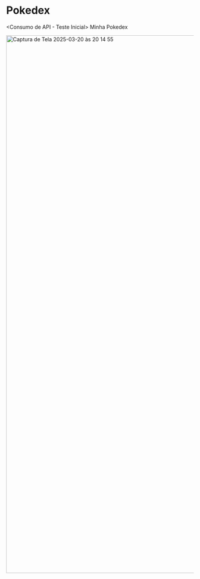 # Pokedex
<Consumo de API - Teste Inicial>
Minha Pokedex

<img width="1440" alt="Captura de Tela 2025-03-20 às 20 14 55" src="https://github.com/user-attachments/assets/1362482b-0ee8-4c1b-a5f2-665f44fed0a9" />
